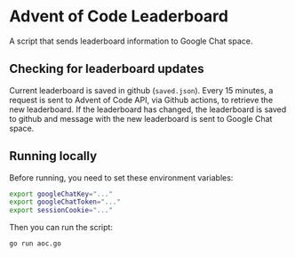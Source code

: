 # Advent of Code Leaderboard
A script that sends leaderboard information to Google Chat space.

## Checking for leaderboard updates
Current leaderboard is saved in github (`saved.json`). Every 15 minutes, a request is sent to Advent of Code API, via Github actions, to retrieve the new leaderboard. If the leaderboard has changed, the leaderboard is saved to github and message with the new leaderboard is sent to Google Chat space.

## Running locally
Before running, you need to set these environment variables:
```bash
export googleChatKey="..."
export googleChatToken="..."
export sessionCookie="..."
```

Then you can run the script:
```bash
go run aoc.go
```